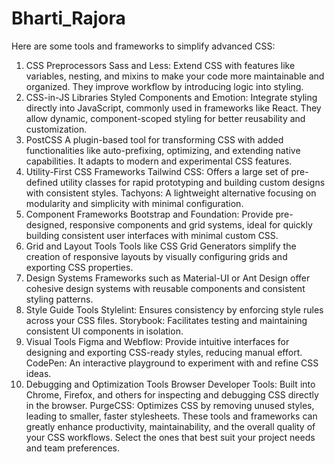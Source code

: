 # Bharti_Rajora
Here are some tools and frameworks to simplify advanced CSS:

1. CSS Preprocessors
Sass and Less: Extend CSS with features like variables, nesting, and mixins to make your code more maintainable and organized. They improve workflow by introducing logic into styling.
2. CSS-in-JS Libraries
Styled Components and Emotion: Integrate styling directly into JavaScript, commonly used in frameworks like React. They allow dynamic, component-scoped styling for better reusability and customization.
3. PostCSS
A plugin-based tool for transforming CSS with added functionalities like auto-prefixing, optimizing, and extending native capabilities. It adapts to modern and experimental CSS features.
4. Utility-First CSS Frameworks
Tailwind CSS: Offers a large set of pre-defined utility classes for rapid prototyping and building custom designs with consistent styles.
Tachyons: A lightweight alternative focusing on modularity and simplicity with minimal configuration.
5. Component Frameworks
Bootstrap and Foundation: Provide pre-designed, responsive components and grid systems, ideal for quickly building consistent user interfaces with minimal custom CSS.
6. Grid and Layout Tools
Tools like CSS Grid Generators simplify the creation of responsive layouts by visually configuring grids and exporting CSS properties.
7. Design Systems
Frameworks such as Material-UI or Ant Design offer cohesive design systems with reusable components and consistent styling patterns.
8. Style Guide Tools
Stylelint: Ensures consistency by enforcing style rules across your CSS files.
Storybook: Facilitates testing and maintaining consistent UI components in isolation.
9. Visual Tools
Figma and Webflow: Provide intuitive interfaces for designing and exporting CSS-ready styles, reducing manual effort.
CodePen: An interactive playground to experiment with and refine CSS ideas.
10. Debugging and Optimization Tools
Browser Developer Tools: Built into Chrome, Firefox, and others for inspecting and debugging CSS directly in the browser.
PurgeCSS: Optimizes CSS by removing unused styles, leading to smaller, faster stylesheets.
These tools and frameworks can greatly enhance productivity, maintainability, and the overall quality of your CSS workflows. Select the ones that best suit your project needs and team preferences.






